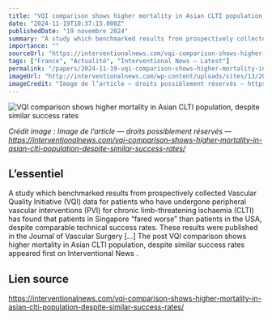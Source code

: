 ```yaml
---
title: "VQI comparison shows higher mortality in Asian CLTI population, despite similar success rates"
date: "2024-11-19T10:37:15.000Z"
publishedDate: "19 novembre 2024"
summary: "A study which benchmarked results from prospectively collected Vascular Quality Initiative (VQI) data for patients who have undergone peripheral vascular interventions (PVI) for chronic limb-threatening ischaemia (CLTI) has found that patients in Singapore “fared worse” than patients in the USA, despite comparable technical success rates. These results were published in the Journal of Vascular Surgery [&#8230;] The post VQI comparison shows higher mortality in Asian CLTI population, despite similar success rates appeared first on Interventional News ."
importance: ""
sourceUrl: "https://interventionalnews.com/vqi-comparison-shows-higher-mortality-in-asian-clti-population-despite-similar-success-rates/"
tags: ["France", "Actualité", "Interventional News — Latest"]
permalink: "/papers/2024-11-19-vqi-comparison-shows-higher-mortality-in-asian-clti-population-despite-similar-success-rates"
imageUrl: "http://interventionalnews.com/wp-content/uploads/sites/13/2024/11/original-425DBBD4-5533-4938-9B5E-EDAC8F4C1B17.jpeg"
imageCredit: "Image de l’article — droits possiblement réservés — https://interventionalnews.com/vqi-comparison-shows-higher-mortality-in-asian-clti-population-despite-similar-success-rates/"
---
```


![VQI comparison shows higher mortality in Asian CLTI population, despite similar success rates](http://interventionalnews.com/wp-content/uploads/sites/13/2024/11/original-425DBBD4-5533-4938-9B5E-EDAC8F4C1B17.jpeg)

*Crédit image : Image de l’article — droits possiblement réservés — https://interventionalnews.com/vqi-comparison-shows-higher-mortality-in-asian-clti-population-despite-similar-success-rates/*

## L’essentiel

A study which benchmarked results from prospectively collected Vascular Quality Initiative (VQI) data for patients who have undergone peripheral vascular interventions (PVI) for chronic limb-threatening ischaemia (CLTI) has found that patients in Singapore “fared worse” than patients in the USA, despite comparable technical success rates. These results were published in the Journal of Vascular Surgery [&#8230;] The post VQI comparison shows higher mortality in Asian CLTI population, despite similar success rates appeared first on Interventional News .

## Lien source

https://interventionalnews.com/vqi-comparison-shows-higher-mortality-in-asian-clti-population-despite-similar-success-rates/
